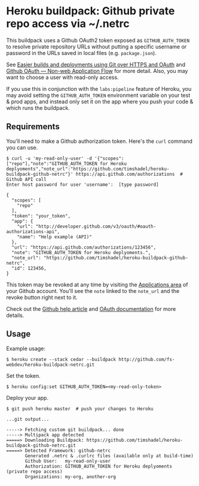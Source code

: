 Heroku buildpack: Github private repo access via ~/.netrc
===================================

This buildpack uses a Github OAuth2 token exposed as `GITHUB_AUTH_TOKEN`
to resolve private repository URLs without putting a specific username
or password in the URLs saved in local files (e.g. `package.json`).

See [Easier builds and deployments using Git over HTTPS and
OAuth][github-builds] and [Github OAuth — Non-web Application Flow][github-oauth] for more detail. Also, you may want to choose a user with read-only access.

If you use this in conjunction with the `labs:pipeline` feature of Heroku, you may
avoid setting the `GITHUB_AUTH_TOKEN` environment variable on your test & prod apps,
and instead only set it on the app where you push your code & which runs the buildpack.

[github-builds]: https://github.com/blog/1270-easier-builds-and-deployments-using-git-over-https-and-oauth
[github-oauth]: http://developer.github.com/v3/oauth/#create-a-new-authorization

Requirements
------------

You'll need to make a Github authorization token. Here's the `curl` command you can use.

```console
$ curl -u 'my-read-only-user' -d '{"scopes":["repo"],"note":"GITHUB_AUTH_TOKEN for Heroku deplyoments","note_url":"https://github.com/timshadel/heroku-buildpack-github-netrc"}' https://api.github.com/authorizations  # Github API call
Enter host password for user 'username':  [type password]

{
  "scopes": [
    "repo"
  ],
  "token": "your_token",
  "app": {
    "url": "http://developer.github.com/v3/oauth/#oauth-authorizations-api",
    "name": "Help example (API)"
  },
  "url": "https://api.github.com/authorizations/123456",
  "note": "GITHUB_AUTH_TOKEN for Heroku deplyoments.",
  "note_url": "https://github.com/timshadel/heroku-buildpack-github-netrc",
  "id": 123456,
}
```

This token may be revoked at any time by visiting the [Applications area][github-apps]
of your Github account. You'll see the `note` linked to the `note_url` and the revoke
button right next to it.

Check out the [Github help article][github-oauth-help] and [OAuth documentation][github-oauth] for more details.

[github-apps]: https://github.com/settings/applications
[github-oauth-help]: https://help.github.com/articles/creating-an-oauth-token-for-command-line-use

Usage
-----

Example usage:

    $ heroku create --stack cedar --buildpack http://github.com/fs-webdev/heroku-buildpack-netrc.git

Set the token.

    $ heroku config:set GITHUB_AUTH_TOKEN=<my-read-only-token>

Deploy your app.

```console
$ git push heroku master  # push your changes to Heroku

...git output...

-----> Fetching custom git buildpack... done
-----> Multipack app detected
=====> Downloading Buildpack: https://github.com/timshadel/heroku-buildpack-github-netrc.git
=====> Detected Framework: github-netrc
       Generated .netrc & .curlrc files (available only at build-time)
       Github User:   my-read-only-user
       Authorization: GITHUB_AUTH_TOKEN for Heroku deplyoments (private repo access)
       Organizations: my-org, another-org
```
